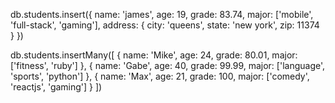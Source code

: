 db.students.insert({
  name: 'james',
  age: 19,
  grade: 83.74,
  major: ['mobile', 'full-stack', 'gaming'],
  address: {
    city: 'queens',
    state: 'new york',
    zip: 11374
  }
})

db.students.insertMany([
  {
    name: 'Mike',
    age: 24,
    grade: 80.01,
    major: ['fitness', 'ruby']
  },
  {
    name: 'Gabe',
    age: 40,
    grade: 99.99,
    major: ['language', 'sports', 'python']
  },
  {
    name: 'Max',
    age: 21,
    grade: 100,
    major: ['comedy', 'reactjs', 'gaming']
  }
])